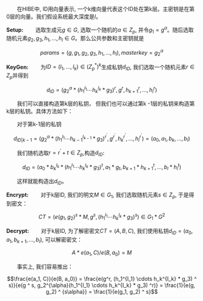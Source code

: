 &emsp;&emsp;在HIBE中, ID用向量表示, 一个k维向量代表这个ID处在第k层。主密钥是在第0层的向量。我们假设系统最大深度是$l$。

**Setup:**
&emsp;&emsp;选取生成元$g \in G$, 选取一个随机的$\alpha \in Z_p$, 并令$g_1 = g^\alpha$。随后选取随机元素$g_2, g_3, h_1, ..., h_l \in G$。那么公共参数和主密钥就是

$$params = (g, g_1, g_2, g_3, h_1, ..., h_l), masterkey = g_2^\alpha$$

**KeyGen:**
&emsp;&emsp;为$ID = (I_1, ..., I_k) \in (Z_p^*)^k$生成私钥$d_{ID}$, 我们选取一个随机元素$r \in Z_p$并得到

$$d_{ID} = (g_2^\alpha * (h_1^{I_1}\cdots h_k^{I_{k}} * g_3) ^ r, g^r, h_{k+1}^r, ..., h_l^r)$$

&emsp;&emsp;我们可以直接构造第k层的私钥， 但我们也可以通过第k -1层的私钥来构造第k层的私钥。具体方法如下：

&emsp;&emsp;对于第k-1层的私钥

$$d_{ID|k-1} = (g_2^\alpha * (h_1^{I_1} \cdots h_{k-1}^{I_{k-1}}*g_3) ^ {r^{'}}, g ^ {r ^ {'}}, h_k^{r ^ {'}}, \ldots, h_l^{r ^ {'}}) = (a_0, a_1, b_k, \ldots, b_l)$$

&emsp;&emsp;我们随机选取$r = r ^ {'} + t \in Z_p$,构造$d_{ID}$:

$$d_{ID} = (a_0 * b_k^{I_k}*(h_1^{I_1} \cdots h_k^{I_k} * g_3) ^ t, a_1 * g_t, b_{k+1}*h_{k+1}^t, \ldots, b_l * h_l^t)$$

&emsp;&emsp;这样就能构造出$d_{ID}$。

**Encrypt:**
&emsp;&emsp;对于k层ID, 我们的明文$M \in G_1$, 我们选取随机元素$s \in Z_p$, 于是得到密文：

$$CT = (e(g_1, g_2) ^ s * M, g ^ s, (h_1^{I_1} \cdots h_k^{I_k} * g_3) ^ s) \in G_1 * G^2$$

**Decrypt:**
&emsp;&emsp;对于k层ID, 为了解密密文$CT = (A, B, C)$, 我们使用私钥$d_{ID} = (a_0, a_1, b_{k+1}, \ldots, b_l)$, 可以解密密文：

$$A * e(a_1, C) / e(B, a_0) = M$$

&emsp;&emsp;事实上, 我们容易推出：

$$\frac{e(a_1, C)}{e(B, a_0)} = \frac{e(g^r, (h_1^{I_1} \cdots h_k^{I_k} * g_3) ^ s)}{e(g ^ s, g_2^{\alpha}(h_1^{I_1} \cdots h_k^{I_k} * g_3) ^r)} = \frac{1}{e(g, g_2) ^ {s\alpha}} = \frac{1}{e(g_1, g_2) ^ s}$$